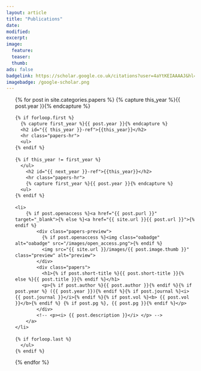 ```yaml
---
layout: article
title: "Publications"
date:
modified:
excerpt:
image:
  feature:
  teaser:
  thumb:
ads: false
badgelink: https://scholar.google.co.uk/citations?user=4aYtKEIAAAAJ&hl=en
imagebadge: /google-scholar.png
---
```


<!-- {% include image-badge.html %} -->

<!-- <h2><a href="https://scholar.google.co.uk/citations?user=4aYtKEIAAAAJ&hl=en" target="_blank">Google Scholar Profile</a></h2>
 -->
<ul class="unstyled-list">

<!-- Work out peculiarities of OA badge not moving (inspect element in chrome to see the styles) -->
<!-- Add google scholar links to papers? -->

{% for post in site.categories.papers %}
    {% capture this_year %}{{ post.year }}{% endcapture %}

    {% if forloop.first %}
      {% capture first_year %}{{ post.year }}{% endcapture %}
      <h2 id="{{ this_year }}-ref">{{this_year}}</h2>
      <hr class="papers-hr">
      <ul>
    {% endif %}

    {% if this_year != first_year %}
      </ul>
        <h2 id="{{ next_year }}-ref">{{this_year}}</h2>
        <hr class="papers-hr">
        {% capture first_year %}{{ post.year }}{% endcapture %}
      <ul>
    {% endif %}

    <li>
        {% if post.openaccess %}<a href="{{ post.purl }}" target="_blank">{% else %}<a href="{{ site.url }}{{ post.url }}">{% endif %}
            <div class="papers-preview">
              {% if post.openaccess %}<img class="oabadge" alt="oabadge" src="/images/open_access.png">{% endif %}
              <img src="{{ site.url }}/images/{{ post.image.thumb }}" class="preview" alt="preview">
            </div>
            <div class="papers">
              <h1>{% if post.short-title %}{{ post.short-title }}{% else %}{{ post.title }}{% endif %}</h1>
              <p>{% if post.author %}{{ post.author }}{% endif %}{% if post.year %} ({{ post.year }}){% endif %}{% if post.journal %}<i> {{ post.journal }}</i>{% endif %}{% if post.vol %}<b> {{ post.vol }}</b>{% endif %} {% if post.pg %}, {{ post.pg }}{% endif %}</p>
            </div>
            <!-- <p><i> {{ post.description }}</i> </p> -->
        </a>
    </li>

    {% if forloop.last %}
      </ul>
    {% endif %}

{% endfor %}
</ul>
